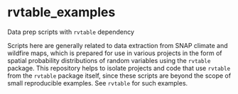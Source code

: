 # rvtable_examples
Data prep scripts with `rvtable` dependency

Scripts here are generally related to data extraction from SNAP climate and wildfire maps, 
which is prepared for use in various projects in the form of
spatial probability distributions of random variables using the `rvtable` package.
This repository helps to isolate projects and code that use `rvtable` from the `rvtable` package itself,
since these scripts are beyond the scope of small reproducible examples. See `rvtable` for such examples.
